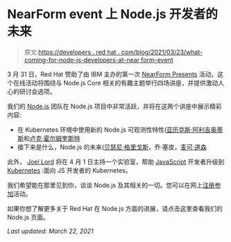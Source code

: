 # NearForm event 上 Node.js 开发者的未来

> 原文:[https://developers . red hat . com/blog/2021/03/23/what-coming-for-node-js-developers-at-near form-event](https://developers.redhat.com/blog/2021/03/23/whats-coming-for-node-js-developers-at-nearform-event)

3 月 31 日，Red Hat 赞助了由 IBM 主办的第一次 [NearForm Presents](https://www.nearform.com/events/) 活动。这个在线活动将围绕与 Node.js Core 相关的有趣主题举行四场讲座，并提供激动人心的研讨会选项。

我们的 [Node.js](https://github.com/nodejs) 团队在 Node.js 项目中非常活跃，并将在这两个讲座中展示精彩内容:

*   在 Kubernetes 环境中使用新的 Node.js 可观测性特性([亚历克斯·阿利吉奥蒂斯](https://developers.redhat.com/blog/author/aalykiot/)和[卢克·霍尔姆奎斯特](https://developers.redhat.com/blog/author/lholmqui/)
*   接下来是什么，Node.js 的未来([贝瑟尼·格里戈斯](https://developers.redhat.com/blog/author/bgriggs/)，乔·塞皮，[麦可·道森](https://developers.redhat.com/blog/author/midawson/)

此外， [Joel Lord](https://developers.redhat.com/blog/author/jlord/) 将在 4 月 1 日主持一个实验室，帮助 [JavaScript](/topics/javascript) 开发者升级到 [Kubernetes](/topics/kubernetes/) :面向 JS 开发者的 Kubernetes。

我们希望能在那里见到你，谈谈 Node.js 及其相关的一切。您可以在网上[注册参加](https://ti.to/nearform/nearform-presents-nodecore-broken-promises)活动。

如果你想了解更多关于 Red Hat 在 Node.js 方面的进展，请点击这里查看我们的 Node.js 页面。

*Last updated: March 22, 2021*